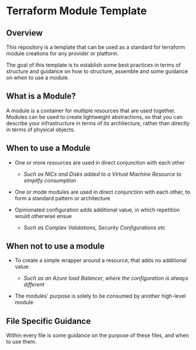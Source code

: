 # Terraform Module Template

## Overview

This repository is a template that can be used as a standard for terraform module creations for any provider or platform.

The goal of this template is to establish some best practices in terms of structure and guidance on how to structure, assemble and some guidance on when to use a module.

## What is a Module?

A module is a container for multiple resources that are used together. Modules can be used to create lightweight abstractions, so that you can describe your infrastructure in terms of its architecture, rather than directly in terms of physical objects.

## When to use a Module

- One or more resources are used in direct conjunction with each other
  - _Such as NICs and Disks added to a Virtual Machine Resource to simplify consumption_

- One or mode modules are used in direct conjunction with each other, to form a standard pattern or architecture

- Opinionated configuration adds additional value, in which repetition would otherwise ensue
  - _Such as Complex Validations, Security Configurations etc_

## When not to use a module

- To create a simple wrapper around a resource, that adds no additional value:
  - _Such as an Azure load Balancer, where the configuration is always different_

- The modules' purpose is solely to be consumed by another high-level module

## File Specific Guidance

Within every file is some guidance on the purpose of these files, and when to use them.
